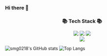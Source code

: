 ### Hi there 👋
<div align=center>
<h3>📚 Tech Stack 📚</h3>
  <img src="https://img.shields.io/badge/Java-007396?style=flat&logo=Conda-Forge&logoColor=white" />
  <img src="https://img.shields.io/badge/Spring-6DB33F?style=flat&logo=Spring&logoColor=white" />
  <img src="https://img.shields.io/badge/Spring Boot-6db33f?style=flat&logo=Spring Boot&logoColor=white" />
  <br>
  <img src="https://img.shields.io/badge/MariaDB-003545?style=flat&logo=MariaDB&logoColor=white" />
</div>

![smg0218's GitHub stats](https://github-readme-stats.vercel.app/api?username=smg0218&show_icons=true&theme=radical)
![Top Langs](https://github-readme-stats.vercel.app/api/top-langs/?username=smg0218&layout=compact)

<!--
**smg0218/smg0218** is a ✨ _special_ ✨ repository because its `README.md` (this file) appears on your GitHub profile.

Here are some ideas to get you started:

- 🔭 I’m currently working on ...
- 🌱 I’m currently learning ...
- 👯 I’m looking to collaborate on ...
- 🤔 I’m looking for help with ...
- 💬 Ask me about ...
- 📫 How to reach me: ...
- 😄 Pronouns: ...
- ⚡ Fun fact: ...
-->

